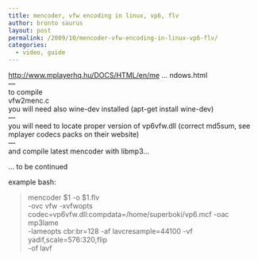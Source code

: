 ```yaml
---
title: mencoder, vfw encoding in linux, vp6, flv
author: bronto saurus
layout: post
permalink: /2009/10/mencoder-vfw-encoding-in-linux-vp6-flv/
categories:
  - video, guide
---
```

<a href="http://www.mplayerhq.hu/DOCS/HTML/en/menc-feat-video-for-windows.html" target="_blank" >http://www.mplayerhq.hu/DOCS/HTML/en/me &#8230; ndows.html</a>  
&#8212;  
to compile   
vfw2menc.c  
you will need also wine-dev installed (apt-get install wine-dev)  
&#8212;  
you will need to locate proper version of vp6vfw.dll (correct md5sum, see mplayer codecs packs on their website)  
&#8212;  
and compile latest mencoder with libmp3&#8230;

&#8230; to be continued

example bash:  


> mencoder $1 -o $1.flv   
> -ovc vfw -xvfwopts codec=vp6vfw.dll:compdata=/home/superboki/vp6.mcf -oac mp3lame   
> -lameopts cbr:br=128 -af lavcresample=44100 -vf yadif,scale=576:320,flip   
> -of lavf</p>